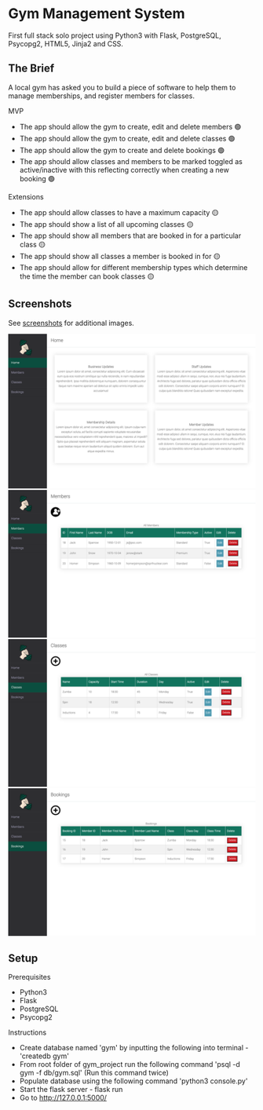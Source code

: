 <h1>Gym Management System</h1>

First full stack solo project using Python3 with Flask, PostgreSQL, Psycopg2, HTML5, Jinja2 and CSS.

## The Brief

A local gym has asked you to build a piece of software to help them to manage memberships, and register members for classes.

MVP

- The app should allow the gym to create, edit and delete members 🟢
- The app should allow the gym to create, edit and delete classes 🟢
- The app should allow the gym to create and delete bookings 🟢
- The app should allow classes and members to be marked toggled as active/inactive with this reflecting correctly when creating a new booking 🟢

Extensions

- The app should allow classes to have a maximum capacity 🟡
- The app should show a list of all upcoming classes 🟡
- The app should show all members that are booked in for a particular class 🟡
- The app should show all classes a member is booked in for 🟡
- The app should allow for different membership types which determine the time the member can book classes 🟡


## Screenshots

See [screenshots](screenshots/GymProjectScreenshots/) for additional images.

!["Home Page"](screenshots/GymProjectScreenshots/home.png)
!["Members Page"](screenshots/GymProjectScreenshots/members.png)
!["Classes Page"](screenshots/GymProjectScreenshots/classes.png)
!["Bookings Page"](screenshots/GymProjectScreenshots/bookings.png)



## Setup

Prerequisites

- Python3
- Flask
- PostgreSQL
- Psycopg2

Instructions

- Create database named 'gym' by inputting the following into terminal - 'createdb gym'
- From root folder of gym_project run the following command 'psql -d gym -f db/gym.sql' (Run this command twice)
- Populate database using the following command 'python3 console.py'
- Start the flask server - flask run
- Go to http://127.0.0.1:5000/












